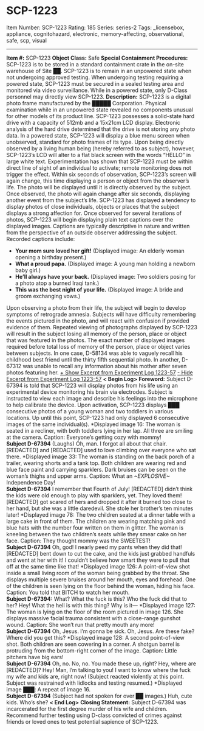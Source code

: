 # SCP-1223
Item Number: SCP-1223
Rating: 185
Series: series-2
Tags: _licensebox, appliance, cognitohazard, electronic, memory-affecting, observational, safe, scp, visual

---

**Item #:** SCP-1223
**Object Class:** Safe
**Special Containment Procedures:** SCP-1223 is to be stored in a standard containment crate in the on-site warehouse of Site ██. SCP-1223 is to remain in an unpowered state when not undergoing approved testing. When undergoing testing requiring a powered state, SCP-1223 must be secured in a sealed testing area and monitored via video surveillance. While in a powered state, only D-Class personnel may directly view SCP-1223.
**Description:** SCP-1223 is a digital photo frame manufactured by the █████ Corporation. Physical examination while in an unpowered state revealed no components unusual for other models of its product line. SCP-1223 possesses a solid-state hard drive with a capacity of 512mb and a 15x21cm LCD display. Electronic analysis of the hard drive determined that the drive is not storing any photo data.
In a powered state, SCP-1223 will display a blue menu screen when unobserved, standard for photo frames of its type. Upon being directly observed by a living human being (hereby referred to as subject), however, SCP-1223’s LCD will alter to a flat black screen with the words “HELLO” in large white text. Experimentation has shown that SCP-1223 must be within direct line of sight of an individual to activate; remote monitoring does not trigger the effect. Within six seconds of observation, SCP-1223’s screen will again change, this time displaying a person or object from the observer’s life. The photo will be displayed until it is directly observed by the subject. Once observed, the photo will again change after six seconds, displaying another event from the subject’s life. SCP-1223 has displayed a tendency to display photos of close individuals, objects or places that the subject displays a strong affection for.
Once observed for several iterations of photos, SCP-1223 will begin displaying plain text captions over the displayed images. Captions are typically descriptive in nature and written from the perspective of an outside observer addressing the subject. Recorded captions include:
  * **Your mom sure loved her gift!** (Displayed image: An elderly woman opening a birthday present.)
  * **What a proud papa.** (Displayed image: A young man holding a newborn baby girl.)
  * **He’ll always have your back.** (Displayed image: Two soldiers posing for a photo atop a burned Iraqi tank.)
  * **This was the best night of your life.** (Displayed image: A bride and groom exchanging vows.)

Upon observing a photo from their life, the subject will begin to develop symptoms of retrograde amnesia. Subjects will have difficulty remembering the events pictured in the photo, and will react with confusion if provided evidence of them. Repeated viewing of photographs displayed by SCP-1223 will result in the subject losing all memory of the person, place or object that was featured in the photos. The exact number of displayed images required before total loss of memory of the person, place or object varies between subjects. In one case, D-58134 was able to vaguely recall his childhood best friend until the thirty fifth sequential photo. In another, D-67312 was unable to recall any information about his mother after seven photos featuring her.
[\+ Show Excerpt from Experiment Log 1223-57](javascript:;)
[\- Hide Excerpt from Experiment Log 1223-57](javascript:;)
**< Begin Log>**
**Foreword:** Subject D-67394 is told that SCP-1223 will display photos from his life using an experimental device monitoring his brain via electrodes. Subject is instructed to view each image and describe his feelings into the microphone to help calibrate the device. Upon activation, SCP-1223 displays ███ consecutive photos of a young woman and two toddlers in various locations. Up until this point, SCP-1223 had only displayed 6 consecutive images of the same individual(s).
*Displayed image 16: The woman is seated in a recliner, with both toddlers lying in her lap. All three are smiling at the camera. Caption: Everyone’s getting cozy with mommy!  
**Subject D-67394** (Laughs) Oh, man. I forgot all about that chair. [REDACTED] and [REDACTED] used to love climbing over everyone who sat there.
*Displayed image 33: The woman is standing on the back porch of a trailer, wearing shorts and a tank top. Both children are wearing red and blue face paint and carrying sparklers. Dark bruises can be seen on the woman’s thighs and upper arms. Caption: What an *~*EXPLOSIVE*~* Independence Day!  
**Subject D-67394** I remember that Fourth of July! [REDACTED] didn’t think the kids were old enough to play with sparklers, yet. They loved them! [REDACTED] got scared of hers and dropped it after it burned too close to her hand, but she was a little daredevil. She stole her brother’s ten minutes later!
*Displayed image 78: The two children seated at a dinner table with a large cake in front of them. The children are wearing matching pink and blue hats with the number four written on them in glitter. The woman is kneeling between the two children’s seats while they smear cake on her face. Caption: They thought mommy was the SWEETEST!  
**Subject D-67394** Oh, god! I nearly peed my pants when they did that! [REDACTED] bent down to cut the cake, and the kids just grabbed handfuls and went at her with it! I couldn’t believe how smart they were to pull that off at the same time like that!
*Displayed image 126: A point-of-view shot inside a small living room of the woman being grabbed by the throat. She displays multiple severe bruises around her mouth, eyes and forehead. One of the children is seen lying on the floor behind the woman, hiding his face. Caption: You told that BITCH to watch her mouth.  
**Subject D-67394:** What? What the fuck is this? Who the fuck did that to her? Hey! What the hell is with this thing? Why is it—
*Displayed image 127: The woman is lying on the floor of the room pictured in image 126. She displays massive facial trauma consistent with a close-range gunshot wound. Caption: She won’t run that pretty mouth any more!  
**Subject D-67394** Oh, Jesus. I’m gonna be sick. Oh, Jesus. Are these fake? Where did you get this?
*Displayed image 128: A second point-of-view shot. Both children are seen cowering in a corner. A shotgun barrel is protruding from the bottom-right corner of the image. Caption: Little pitchers have big ears!  
**Subject D-67394** Oh, no. No, no. You made these up, right? Hey, where are [REDACTED]? Hey! Man, I’m talking to you! I want to know where the fuck my wife and kids are, right now! (Subject reacted violently at this point. Subject was restrained with lidlocks and testing resumed.)
*Displayed image ███: A repeat of image 16.  
**Subject D-67394** (Subject had not spoken for over ██ images.) Huh, cute kids. Who’s she?
**< End Log>**
**Closing Statement:** Subject D-67394 was incarcerated for the first degree murder of his wife and children. Recommend further testing using D-class convicted of crimes against friends or loved ones to test potential sapience of SCP-1223.